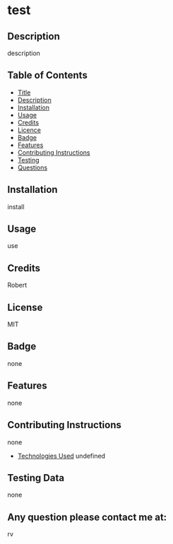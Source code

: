 
# test
## Description 
description
## Table of Contents
- [Title](#title)
- [Description](#description)
- [Installation](#installation)
- [Usage](#usage)
- [Credits](#credits)
- [Licence](#license)
- [Badge](#badge)
- [Features](#features)
- [Contributing Instructions](#contributing)
- [Testing](#testing)
- [Questions](#questions)
## Installation
install
## Usage
use
## Credits
Robert
## License
MIT
## Badge
none
## Features
none
## Contributing Instructions
none
- [Technologies Used](#technologies)
undefined
## Testing Data
none
## Any question please contact me at:
rv

